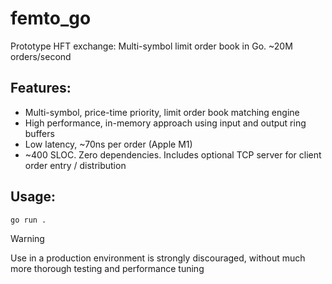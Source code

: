 # femto_go
Prototype HFT exchange: Multi-symbol limit order book in Go. ~20M orders/second

## Features:
- Multi-symbol, price-time priority, limit order book matching engine
- High performance, in-memory approach using input and output ring buffers
- Low latency, ~70ns per order (Apple M1)
- ~400 SLOC. Zero dependencies. Includes optional TCP server for client order entry / distribution

## Usage:
`go run .`

> [!WARNING]
> Use in a production environment is strongly discouraged, without much more thorough testing and performance tuning
